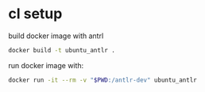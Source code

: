 # cl setup

build docker image with antrl

```sh
docker build -t ubuntu_antlr .
```

run docker image with:

```sh
docker run -it --rm -v "$PWD:/antlr-dev" ubuntu_antlr
```
